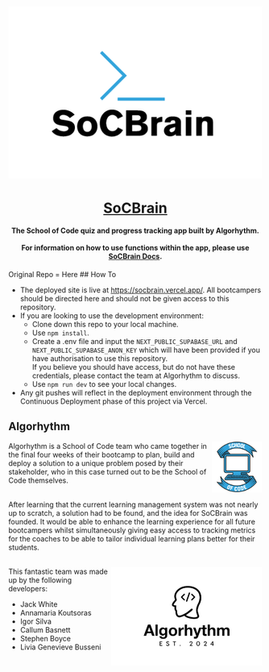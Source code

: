 <a href="https://socbrain.vercel.app/">
  <img alt="SoCBrain - the School of Code quiz and progress tracking app built by Algorhythm" src="./public/soclarge.png">
  <h1 align="center">SoCBrain</h1>
</a>

<h4 align="center">
 The School of Code quiz and progress tracking app built by Algorhythm.<br /> <br />
 For information on how to use functions within the app, please use <a href="https://www.notion.so/algorhythmdocs/SoCBrain-Docs-1c9124260da64589ad52303490438d79">SoCBrain Docs</a>.
</h4>
Original Repo = <a ref="https://github.com/SchoolOfCode/bc16-final-projects-team_algorhythm" target="_blank">Here</a>
## How To

- The deployed site is live at https://socbrain.vercel.app/. All bootcampers should be directed here and should not be given access to this repository.
- If you are looking to use the development environment:
  - Clone down this repo to your local machine.
  - Use `npm install`.
  - Create a .env file and input the `NEXT_PUBLIC_SUPABASE_URL` and `NEXT_PUBLIC_SUPABASE_ANON_KEY` which will have been provided if you have authorisation to use this repository. <br />If you believe you should have access, but do not have these credentials, please contact the team at Algorhythm to discuss.
  - Use `npm run dev` to see your local changes.
- Any git pushes will reflect in the deployment environment through the Continuous Deployment phase of this project via Vercel.

## Algorhythm

<img src="./public/soclogo.png" width="100" align="right">
Algorhythm is a School of Code team who came together in the final four weeks of their bootcamp to plan, build and deploy a solution to a unique problem posed by their stakeholder, who in this case turned out to be the School of Code themselves.<br /><br />

After learning that the current learning management system was not nearly up to scratch, a solution had to be found, and the idea for SoCBrain was founded. It would be able to enhance the learning experience for all future bootcampers whilst simultaneously giving easy access to tracking metrics for the coaches to be able to tailor individual learning plans better for their students. <br /> <br />

<p><img align="right" alt="Algorhythm logo" src="./public/algologo.png" width="300">This fantastic team was made up by the following developers:

- Jack White
- Annamaria Koutsoras
- Igor Silva
- Callum Basnett
- Stephen Boyce
- Livia Genevieve Busseni
</p>

